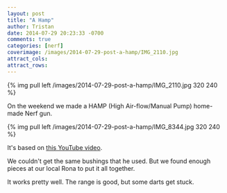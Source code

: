 ```yaml
---
layout: post
title: "A Hamp"
author: Tristan
date: 2014-07-29 20:23:33 -0700
comments: true
categories: [nerf]
coverimage: /images/2014-07-29-post-a-hamp/IMG_2110.jpg
attract_cols:
attract_rows:
---
```

{% img pull left /images/2014-07-29-post-a-hamp/IMG_2110.jpg 320 240 %}

On the weekend we made a HAMP (High Air-flow/Manual Pump) home-made Nerf gun.

<!-- more -->

{% img pull left /images/2014-07-29-post-a-hamp/IMG_8344.jpg 320 240 %}

It's based on [this YouTube video](https://www.youtube.com/watch?v=8oUIYxng9C8).

We couldn't get the same bushings that he used. But we found enough pieces at our local Rona to put it all together.

It works pretty well. The range is good, but some darts get stuck.

